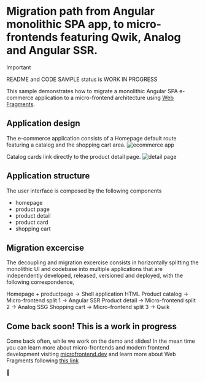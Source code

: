 # Migration path from Angular monolithic SPA app, to micro-frontends featuring Qwik, Analog and Angular SSR.

> [!IMPORTANT]
> README and CODE SAMPLE status is WORK IN PROGRESS

This sample demonstrates how to migrate a monolithic Angular SPA e-commerce application to a micro-frontend architecture using  [Web Fragments](https://github.com/web-fragments/web-fragments).

## Application design

The e-commerce application consists of a Homepage default route featuring a catalog and the shopping cart area. 
![ecommerce app](https://github.com/user-attachments/assets/2947391b-ab67-4e17-990a-fde10facb87d)

Catalog cards link directly to the product detail page.
![detail page](https://github.com/user-attachments/assets/11fbfccb-6e59-43f7-a7d2-cf8c16bf5915)

## Application structure

The user interface is composed by the following components

- homepage
- product page
- product detail
- product card
- shopping cart

## Migration excercise 

The decoupling and migration excercise consists in horizontally splitting the monolithic UI and codebase into multiple applications that are independently developed, released, versioned and deployed, with the following correspondence,

Homepage + productpage -> Shell application HTML
Product catalog -> Micro-frontend split 1 -> Angular SSR
Product detail -> Micro-frontend split 2 -> Analog SSG
Shopping cart -> Micro-frontend split 3 -> Qwik 

## Come back soon! This is a work in progress

Come back often, while we work on the demo and slides! In the mean time you can learn more about micro-frontends and modern frontend development visiting [microfrontend.dev](https://microfrontend.dev) and learn more about Web Fragments following [this link](https://blog.cloudflare.com/better-micro-frontends)

🫶
